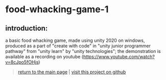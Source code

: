 # food-whacking-game-1

## introduction:

a basic food whacking game, made using unity 2020 on windows, produced as a part of "create with code" in "unity junior programmer pathway" from "unity learn" by "unity technologies"; the demonstration is available as a recording on youtube (https://www.youtube.com/watch?v=8cJpo5fOHjs)

> [return to the main page](https://ahiyantra.github.io)
> |
> [visit this project on github](https://github.com/ahiyantra/food-whacking-game-1)